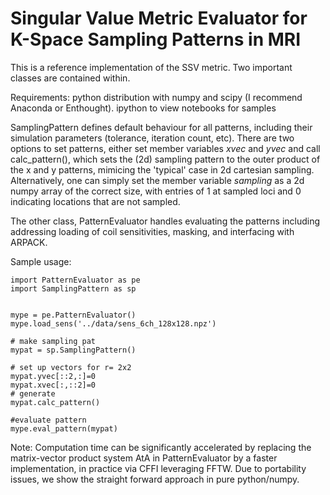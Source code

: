 # Singular Value Metric Evaluator for K-Space Sampling Patterns in MRI

This is a reference implementation of the SSV metric. 
Two important classes are contained within. 


Requirements:
  python distribution with numpy and scipy
  (I recommend Anaconda or Enthought).
  ipython to view notebooks for samples


SamplingPattern defines default behaviour for all patterns, including their
simulation parameters (tolerance, iteration count, etc). There are two options
to set patterns, either set member variables _xvec_ and _yvec_ and call
calc\_pattern(), which sets the (2d) sampling pattern to the outer product of
the x and y patterns, mimicing the 'typical' case in 2d cartesian sampling.
Alternatively, one can simply set the member variable _sampling_ as a 2d numpy
array of the correct size, with entries of 1 at sampled loci and 0 indicating
locations that are not sampled.

The other class, PatternEvaluator handles evaluating the patterns including
addressing loading of coil sensitivities, masking, and interfacing with ARPACK.

Sample usage:

    import PatternEvaluator as pe
    import SamplingPattern as sp


    mype = pe.PatternEvaluator()
    mype.load_sens('../data/sens_6ch_128x128.npz')

    # make sampling pat
    mypat = sp.SamplingPattern()

    # set up vectors for r= 2x2
    mypat.yvec[::2,:]=0
    mypat.xvec[:,::2]=0
    # generate
    mypat.calc_pattern()

    #evaluate pattern
    mype.eval_pattern(mypat)


Note: Computation time can be significantly accelerated by replacing the
matrix-vector product system AtA in PatternEvaluator by a faster
implementation, in practice via CFFI leveraging FFTW. Due to portability
issues, we show the straight forward approach in pure python/numpy.




